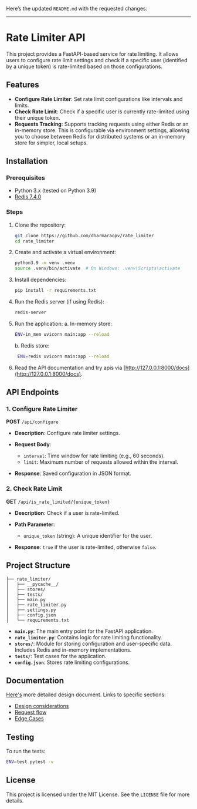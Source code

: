 Here’s the updated `README.md` with the requested changes:

---

# Rate Limiter API

This project provides a FastAPI-based service for rate limiting. It allows users to configure rate limit settings and check if a specific user (identified by a unique token) is rate-limited based on those configurations.

## Features

- **Configure Rate Limiter**: Set rate limit configurations like intervals and limits.
- **Check Rate Limit**: Check if a specific user is currently rate-limited using their unique token.
- **Requests Tracking**: Supports tracking requests using either Redis or an in-memory store. This is configurable via environment settings, allowing you to choose between Redis for distributed systems or an in-memory store for simpler, local setups.

## Installation

### Prerequisites

- Python 3.x (tested on Python 3.9)
- [Redis 7.4.0](https://redis.io/download)

### Steps

1. Clone the repository:
   ```bash
   git clone https://github.com/dharmaraopv/rate_limiter
   cd rate_limiter
   ```

2. Create and activate a virtual environment:
   ```bash
   python3.9 -m venv .venv
   source .venv/bin/activate  # On Windows: .venv\Scripts\activate
   ```

3. Install dependencies:
   ```bash
   pip install -r requirements.txt
   ```

4. Run the Redis server (if using Redis):
   ```bash
   redis-server
   ```

6. Run the application:
   a. In-memory store:
   ```bash
   ENV=in_mem uvicorn main:app --reload
   ```
   b. Redis store:
   ```bash
    ENV=redis uvicorn main:app --reload
   ```
   
7. Read the API documentation and try apis via [http://127.0.0.1:8000/docs](http://127.0.0.1:8000/docs).

## API Endpoints

### 1. Configure Rate Limiter

**POST** `/api/configure`

- **Description**: Configure rate limiter settings.
- **Request Body**: 
  - `interval`: Time window for rate limiting (e.g., 60 seconds).
  - `limit`: Maximum number of requests allowed within the interval.
  
- **Response**: Saved configuration in JSON format.

### 2. Check Rate Limit

**GET** `/api/is_rate_limited/{unique_token}`

- **Description**: Check if a user is rate-limited.
- **Path Parameter**:
  - `unique_token` (string): A unique identifier for the user.
  
- **Response**: `true` if the user is rate-limited, otherwise `false`.

## Project Structure

```plaintext
├── rate_limiter/
│   ├── __pycache__/
│   ├── stores/
│   ├── tests/
│   ├── main.py
│   ├── rate_limiter.py
│   ├── settings.py
│   ├── config.json
│   └── requirements.txt
```

- **`main.py`**: The main entry point for the FastAPI application.
- **`rate_limiter.py`**: Contains logic for rate limiting functionality.
- **`stores/`**: Module for storing configuration and user-specific data. Includes Redis and in-memory implementations.
- **`tests/`**: Test cases for the application.
- **`config.json`**: Stores rate limiting configurations.

## Documentation
[Here's](https://dharmapv.notion.site/Design-Document-Rate-limiting-service-cb24a3158d5d40dfa824c79421bc0e34?pvs=4) more detailed design document.
Links to specific sections:
* [Design considerations](https://dharmapv.notion.site/Design-Document-Rate-limiting-service-cb24a3158d5d40dfa824c79421bc0e34#3929186f15c34bd08092dc499544f3c6)
* [Request flow](https://dharmapv.notion.site/Design-Document-Rate-limiting-service-cb24a3158d5d40dfa824c79421bc0e34#3cd616d05fc841a99c9102f0274f362f)
* [Edge Cases](https://dharmapv.notion.site/Design-Document-Rate-limiting-service-cb24a3158d5d40dfa824c79421bc0e34#2ab92dfa753b41e8a6f71539b8f787b3)

## Testing

To run the tests:

```bash
ENV=test pytest -v
```

## License

This project is licensed under the MIT License. See the `LICENSE` file for more details.
